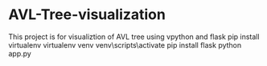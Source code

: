 # AVL-Tree-visualization
This project is for visualiztion of AVL tree using vpython and flask
pip install virtualenv
virtualenv venv
venv\scripts\activate
pip install flask
python app.py
